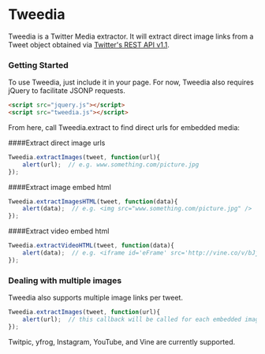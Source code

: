 Tweedia
========

Tweedia is a Twitter Media extractor.  It will extract direct image links from a Tweet object obtained via [Twitter's REST API v1.1](https://dev.twitter.com/docs/api/1.1).

### Getting Started

To use Tweedia, just include it in your page. For now, Tweedia also requires jQuery to facilitate JSONP requests.

```html
<script src="jquery.js"></script>
<script src="tweedia.js"></script>
```

From here, call Tweedia.extract to find direct urls for embedded media:

####Extract direct image urls
```javascript
Tweedia.extractImages(tweet, function(url){
	alert(url);  // e.g. www.something.com/picture.jpg
});
```

####Extract image embed html
```javascript
Tweedia.extractImagesHTML(tweet, function(data){
	alert(data);  // e.g. <img src="www.something.com/picture.jpg" />
});
```

####Extract video embed html
```javascript
Tweedia.extractVideoHTML(tweet, function(data){
	alert(data);  // e.g. <iframe id='eFrame' src='http://vine.co/v/bJjdTLBnwx1/card' width='380' height='380' frameborder='0'></iframe>
});
```

### Dealing with multiple images

Tweedia also supports multiple image links per tweet.

```javascript
Tweedia.extractImages(tweet, function(url){
	alert(url);  // this callback will be called for each embedded image link
});
```

Twitpic, yfrog, Instagram, YouTube, and Vine are currently supported.